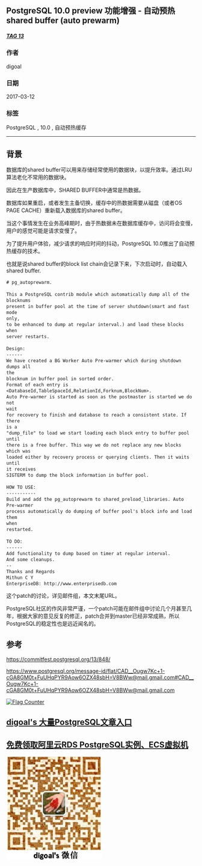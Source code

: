 ## PostgreSQL 10.0 preview 功能增强 - 自动预热shared buffer (auto prewarm)  
##### [TAG 13](../class/13.md)
                          
### 作者                                                                       
digoal                     
                            
### 日期                       
2017-03-12                      
                        
### 标签                     
PostgreSQL , 10.0 , 自动预热缓存  
                          
----                    
                             
## 背景              
数据库的shared buffer可以用来存储经常使用的数据块，以提升效率。通过LRU算法老化不常用的数据块。  
  
因此在生产数据库中，SHARED BUFFER中通常是热数据。  
  
数据库如果重启，或者发生主备切换，缓存中的热数据需要从磁盘（或者OS PAGE CACHE）重新载入数据库的shared buffer。  
  
当这个事情发生在业务高峰期时，由于热数据未在数据库缓存中，访问将会变慢，用户的感觉可能是请求变慢了。  
  
为了提升用户体验，减少请求的响应时间的抖动，PostgreSQL 10.0推出了自动预热缓存的技术。  
  
也就是说shared buffer的block list chain会记录下来，下次启动时，自动载入shared buffer.  
  
```  
# pg_autoprewarm.  
  
This a PostgreSQL contrib module which automatically dump all of the  
blocknums  
present in buffer pool at the time of server shutdown(smart and fast mode  
only,  
to be enhanced to dump at regular interval.) and load these blocks when  
server restarts.  
  
Design:  
------  
We have created a BG Worker Auto Pre-warmer which during shutdown dumps all  
the  
blocknum in buffer pool in sorted order.  
Format of each entry is  
<DatabaseId,TableSpaceId,RelationId,Forknum,BlockNum>.  
Auto Pre-warmer is started as soon as the postmaster is started we do not  
wait  
for recovery to finish and database to reach a consistent state. If there  
is a  
"dump_file" to load we start loading each block entry to buffer pool until  
there is a free buffer. This way we do not replace any new blocks which was  
loaded either by recovery process or querying clients. Then it waits until  
it receives  
SIGTERM to dump the block information in buffer pool.  
  
HOW TO USE:  
-----------  
Build and add the pg_autoprewarm to shared_preload_libraries. Auto  
Pre-warmer  
process automatically do dumping of buffer pool's block info and load them  
when  
restarted.  
  
TO DO:  
------  
Add functionality to dump based on timer at regular interval.  
And some cleanups.  
--   
Thanks and Regards  
Mithun C Y  
EnterpriseDB: http://www.enterprisedb.com  
```  
  
这个patch的讨论，详见邮件组，本文末尾URL。  
  
PostgreSQL社区的作风非常严谨，一个patch可能在邮件组中讨论几个月甚至几年，根据大家的意见反复的修正，patch合并到master已经非常成熟，所以PostgreSQL的稳定性也是远近闻名的。  
        
## 参考        
https://commitfest.postgresql.org/13/848/   
    
https://www.postgresql.org/message-id/flat/CAD__Ougw7Kc+1-cGA8GM0t+FuUHqPYR9Aow6OZX48sbH=V8BWw@mail.gmail.com#CAD__Ougw7Kc+1-cGA8GM0t+FuUHqPYR9Aow6OZX48sbH=V8BWw@mail.gmail.com  
  
<a rel="nofollow" href="http://info.flagcounter.com/h9V1"  ><img src="http://s03.flagcounter.com/count/h9V1/bg_FFFFFF/txt_000000/border_CCCCCC/columns_2/maxflags_12/viewers_0/labels_0/pageviews_0/flags_0/"  alt="Flag Counter"  border="0"  ></a>  
  
  
  
  
  
  
## [digoal's 大量PostgreSQL文章入口](https://github.com/digoal/blog/blob/master/README.md "22709685feb7cab07d30f30387f0a9ae")
  
  
## [免费领取阿里云RDS PostgreSQL实例、ECS虚拟机](https://free.aliyun.com/ "57258f76c37864c6e6d23383d05714ea")
  
  
![digoal's weixin](../pic/digoal_weixin.jpg "f7ad92eeba24523fd47a6e1a0e691b59")
  
